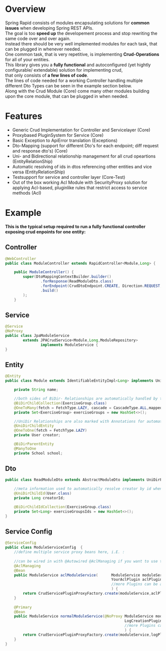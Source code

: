 # Overview  
Spring Rapid consists of modules encapsulating solutions for **common issues** when developing Spring REST APIs.  
The goal is too **speed up** the developement process and stop rewriting the same code over and over again.  
Instead there should be very well implemented modules for each task, that can be plugged in whenever needed.  
One common task, that is very repetitive, is implementing **Crud-Operations** for all of your entities.  
This library gives you a **fully functional** and autoconfigured (yet hightly configurable/ extendable) solution for implementing crud,  
that only consists of **a few lines of code**.  
The lines of code needed for a working Controller handling multiple different Dto Types can be seen in the example section below.  
Along with the Crud Module (Core) come many other modules building upon the core module, that can be plugged in when needed.  
  
  
# Features  
* Generic Crud Implementation for Controller and Servicelayer                                        (Core)  
* Proxybased PluginSystem for Service                                                                (Core)  
* Basic Exception to ApiError translation                                                            (Exceptions)  
* Dto-Mapping (support for different Dto's for each endpoint; diff request and response dto's)       (Core)  
* Uni- and Bidirectional relationship management for all crud opeartions                             (EntityRelationShip)  
* Automatic resolving of ids in dtos referencing other entities and vice versa                       (EntityRelationShip)  
* Testsupport for service and controller layer                                                       (Core-Test)  
* Out of the box working Acl Module with SecurityProxy solution for applying Acl-based, pluginlike 
  rules that restrict access to service methods                                                       (Acl)            
    
    
# Example  
**This is the typical setup required to run a fully functional controller exposing crud enpoints for one entity:**  
## Controller    
  
```java
@WebController
public class ModuleController extends RapidController<Module,Long> {

    public ModuleController() {
        super(DtoMappingContextBuilder.builder()
                .forResponse(ReadModuleDto.class)
                .forEndpoint(CrudDtoEndpoint.CREATE, Direction.REQUEST, CreateModuleDto.class)
                .build()
        );
    }
```
  
  
## Service   
  
```java
@Service
@NoProxy
public class JpaModuleService
        extends JPACrudService<Module,Long,ModuleRepository>
                implements ModuleService {
}
```  
  
## Entity    
  
```java
@Entity
public class Module extends IdentifiableEntityImpl<Long> implements UniDirParent, BiDirChild, BiDirParent {

    private String name;

    //both sides of BiDir- Relationships are automatically handled by the Framework  
    @BiDirChildCollection(ExerciseGroup.class)
    @OneToMany(fetch = FetchType.LAZY, cascade = CascadeType.ALL,mappedBy = "module")
    private Set<ExerciseGroup> exerciseGroups = new HashSet<>();

    //UniDir Relationships are also marked with Annotations for automatic Dto-Mapping (Entity gets resolved from id)  
    @UniDirChildEntity
    @OneToOne(fetch = FetchType.LAZY)
    private User creator;

    @BiDirParentEntity
    @ManyToOne
    private School school;
```  
  
## Dto  
  
```java
public class ReadModuleDto extends AbstractModuleDto implements UniDirParentDto, BiDirParentDto {

    //meta information used to automatically resolve creator by id when mapping dto to entity
    @UniDirChildId(User.class)
    private Long creatorId;

    @BiDirChildIdCollection(ExerciseGroup.class)
    private Set<Long> exerciseGroupsIds = new HashSet<>();
}
```
  
## Service Config    
  
```java
@ServiceConfig
public class ModuleServiceConfig  {
    //define multiple service proxy beans here, i.E. :
    
    //can be wired in with @Autowired @AclManaging if you want to use the version of the service, that also stores acl information  
    @AclManaging
    @Bean
    public ModuleService aclModuleService(      ModuleService moduleService,
                                                YourAclPlugin aclPlugin,
                                                //more Plugins can be added here...
                                                ) {
        return CrudServicePluginProxyFactory.create(moduleService,aclPlugin);
    }
    
    @Primary
    @Bean
    public ModuleService normalModuleService(@NoProxy ModuleService moduleService,
                                                      LogCreationPlugin logPlugin,
                                                      //more Plugins can be added here...
                                                      ) {
        return CrudServicePluginProxyFactory.create(moduleService,logPlugin);
    }
}
```  
  




